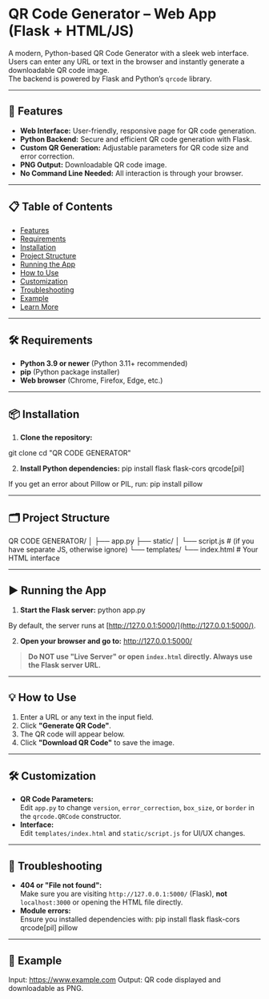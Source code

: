 # QR Code Generator – Web App (Flask + HTML/JS)

A modern, Python-based QR Code Generator with a sleek web interface.  
Users can enter any URL or text in the browser and instantly generate a downloadable QR code image.  
The backend is powered by Flask and Python’s `qrcode` library.

---

## 🚀 Features

- **Web Interface:** User-friendly, responsive page for QR code generation.
- **Python Backend:** Secure and efficient QR code generation with Flask.
- **Custom QR Generation:** Adjustable parameters for QR code size and error correction.
- **PNG Output:** Downloadable QR code image.
- **No Command Line Needed:** All interaction is through your browser.

---

## 📋 Table of Contents

- [Features](#-features)
- [Requirements](#-requirements)
- [Installation](#-installation)
- [Project Structure](#-project-structure)
- [Running the App](#-running-the-app)
- [How to Use](#-how-to-use)
- [Customization](#-customization)
- [Troubleshooting](#-troubleshooting)
- [Example](#-example)
- [Learn More](#-learn-more)

---

## 🛠 Requirements

- **Python 3.9 or newer** (Python 3.11+ recommended)
- **pip** (Python package installer)
- **Web browser** (Chrome, Firefox, Edge, etc.)

---

## 📦 Installation

1. **Clone the repository:**

git clone <your-repo-url>
cd "QR CODE GENERATOR"

2. **Install Python dependencies:**
   pip install flask flask-cors qrcode[pil]

If you get an error about Pillow or PIL, run:
pip install pillow

---

## 🗂 Project Structure

QR CODE GENERATOR/
│
├── app.py
├── static/
│ └── script.js # (if you have separate JS, otherwise ignore)
└── templates/
└── index.html # Your HTML interface

---

## ▶️ Running the App

1. **Start the Flask server:**
   python app.py

By default, the server runs at [http://127.0.0.1:5000/](http://127.0.0.1:5000/).

2. **Open your browser and go to:**
   http://127.0.0.1:5000/

> **Do NOT use "Live Server" or open `index.html` directly. Always use the Flask server URL.**

---

## 💡 How to Use

1. Enter a URL or any text in the input field.
2. Click **"Generate QR Code"**.
3. The QR code will appear below.
4. Click **"Download QR Code"** to save the image.

---

## 🛠 Customization

- **QR Code Parameters:**  
  Edit `app.py` to change `version`, `error_correction`, `box_size`, or `border` in the `qrcode.QRCode` constructor.
- **Interface:**  
  Edit `templates/index.html` and `static/script.js` for UI/UX changes.

---

## 🐞 Troubleshooting

- **404 or "File not found":**  
  Make sure you are visiting `http://127.0.0.1:5000/` (Flask), **not** `localhost:3000` or opening the HTML file directly.
- **Module errors:**  
  Ensure you installed dependencies with:
  pip install flask flask-cors qrcode[pil] pillow

---

## 📝 Example

Input: https://www.example.com
Output: QR code displayed and downloadable as PNG.
